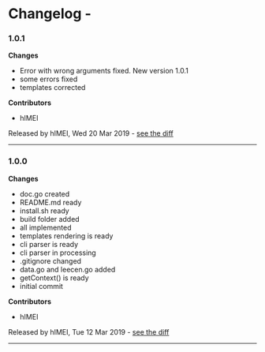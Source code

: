# Changelog - 

### 1.0.1

__Changes__

- Error with wrong arguments fixed. New version 1.0.1
- some errors fixed
- templates corrected

__Contributors__

- hIMEI

Released by hIMEI, Wed 20 Mar 2019 -
[see the diff](https://github.com/hIMEI29A/compare/1.0.0...1.0.1#diff)
______________

### 1.0.0

__Changes__

- doc.go created
- README.md ready
- install.sh ready
- build folder added
- all implemented
- templates rendering is ready
- cli parser is ready
- cli parser in processing
- .gitignore changed
- data.go and leecen.go added
- getContext() is ready
- initial commit

__Contributors__

- hIMEI

Released by hIMEI, Tue 12 Mar 2019 -
[see the diff](https://github.com/hIMEI29A/compare/5c130e5223edc44507bdb7134994245e51b7c641...1.0.0#diff)
______________



